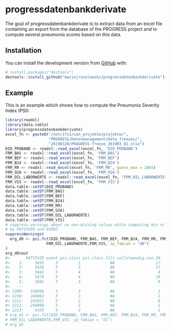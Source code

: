 
<!-- README.md is generated from README.Rmd. Please edit that file -->

# progressdatenbankderivate

<!-- badges: start -->

<!-- badges: end -->

The goal of progressdatenbankderivate is to extract data from an excel
file containing an export from the database of the PROGRESS project and
to compute several pneumonia scores based on this data.

## Installation

You can install the development version from
[GitHub](https://github.com/) with:

``` r
# install.packages("devtools")
devtools::install_github("maciejrosolowski/progressdatenbankderivate")
```

## Example

This is an example which shows how to compute the Pneumonia Severity
Index (PSI):

``` r
library(readxl)
library(data.table)
library(progressdatenbankderivate)
excel_fn <- paste0("/net/ifs1/san_projekte/projekte/", 
                   "PROGRESS/Datenmanagement/Data_freezes/", 
                   "20190320/PROGRESS-freeze_201903_01.xlsx")
DID_PROBAND <- readxl::read_excel(excel_fn, 'DID_PROBAND')
FRM_BAS <- readxl::read_excel(excel_fn, 'FRM_BAS')
FRM_BEF <- readxl::read_excel(excel_fn, 'FRM_BEF')
FRM_B24 <- readxl::read_excel(excel_fn, 'FRM_B24')
FRM_RR <- readxl::read_excel(excel_fn, 'FRM_RR', guess_max = 10e5)
FRM_O2A <- readxl::read_excel(excel_fn, 'FRM_O2A')
FRM_DIL_LABORWERTE <- readxl::read_excel(excel_fn, "FRM_DIL_LABORWERTE")
FRM_VIS <- readxl::read_excel(excel_fn, 'FRM_VIS')
data.table::setDT(DID_PROBAND)
data.table::setDT(FRM_BAS)
data.table::setDT(FRM_BEF)
data.table::setDT(FRM_B24)
data.table::setDT(FRM_RR)
data.table::setDT(FRM_O2A)
data.table::setDT(FRM_DIL_LABORWERTE)
data.table::setDT(FRM_VIS)
# suppress warnings about no non-missing values while computing min or max
# by PATSTUID and EVENT.
suppressWarnings(
  erg_d0 <- psi.fct(DID_PROBAND, FRM_BAS, FRM_BEF, FRM_B24, FRM_RR, FRM_O2A, 
                  FRM_DIL_LABORWERTE,FRM_VIS, zp_fabian = "d0")
)
erg_d0$out
#>       PATSTUID event psi.class psi.class.filt vollstaendig.von.20
#>    1:     5635     3         1             NA                  17
#>    2:     5656     3         3             NA                  17
#>    3:     5663     3         4             NA                   8
#>    4:     5674     3         4             NA                  19
#>    5:     5681     3         3             NA                   9
#>   ---                                                            
#> 2209:   238909     3         2             NA                   1
#> 2210:   240062     3         2             NA                   1
#> 2211:   242021     3         2             NA                   0
#> 2212:   244008     3         2             NA                   1
#> 2213:     9435     3         2             NA                   1
# erg_d1 <- psi.fct(DID_PROBAND, FRM_BAS, FRM_BEF, FRM_B24, FRM_RR, FRM_O2A,
# FRM_DIL_LABORWERTE,FRM_VIS, zp_fabian = "d1")
# erg_d1
```
